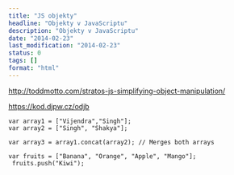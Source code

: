 ```yaml
---
title: "JS objekty"
headline: "Objekty v JavaScriptu"
description: "Objekty v JavaScriptu"
date: "2014-02-23"
last_modification: "2014-02-23"
status: 0
tags: []
format: "html"
---
```


http://toddmotto.com/stratos-js-simplifying-object-manipulation/

https://kod.djpw.cz/odjb

<pre><code>var array1 = ["Vijendra","Singh"];
var array2 = ["Singh", "Shakya"];

var array3 = array1.concat(array2); // Merges both arrays</code></pre>

<pre><code>var fruits = ["Banana", "Orange", "Apple", "Mango"];
 fruits.push("Kiwi");</code></pre>